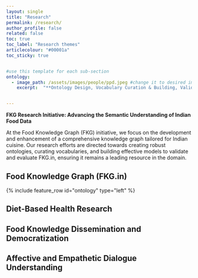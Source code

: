 ```yaml
---
layout: single
title: "Research"
permalink: /research/
author_profile: false
related: false
toc: true
toc_label: "Research themes"
articlecolour: "#00001a"
toc_sticky: true


#use this template for each sub-section
ontology:
  - image_path: /assets/images/people/ppd.jpeg #change it to desired images
    excerpt:  "**Ontology Design, Vocabulary Curation & Building, Validating, and Evaluating FKG.in**: The Food Knowledge Graph (FKG.in) project, aimed at constructing a robust knowledge graph for Indian food, has achieved significant milestones in academia and industry exposure. The project team led by Lipika Dey, Partha Pratim Das, alongside Ramesh Jain and Saransh Kumar Gupta, marked a notable presence with their work 'Building FKG.in a knowledge graph for Indian food,' which was the first paper accepted at the Joint Ontology Workshops co-located with FOIS 2024 in Enschede, The Netherlands. Furthermore, Prof. Lipika Dey's presentation at the University of Twente and Prof. Partha Pratim Das's lecture at the Institute for Future Health, UC Irvine, underscored the international academic interest and recognition in developing a comprehensive Indian food ontology. Saransh Kumar Gupta also expanded the project's visibility beyond its initial academic sphere with a well-received poster at the IISc, Bangalore, signaling a strong start outside the Ashoka ecosystem. These engagements collectively highlight FKG.in’s growing impact on both national and international platforms, enhancing its credibility and outreach in the field of food knowledge integration."


---
```


**FKG Research Initiative: Advancing the Semantic Understanding of Indian Food Data**

At the Food Knowledge Graph (FKG) initiative, we focus on the development and enhancement of a comprehensive knowledge graph tailored for Indian cuisine. Our research efforts are directed towards creating robust ontologies, curating vocabularies, and building effective models to validate and evaluate FKG.in, ensuring it remains a leading resource in the domain.

## Food Knowledge Graph (FKG.in)

{% include feature_row id="ontology" type="left" %}

## Diet-Based Health Research

## Food Knowledge Dissemination and Democratization


## Affective and Empathetic Dialogue Understanding


